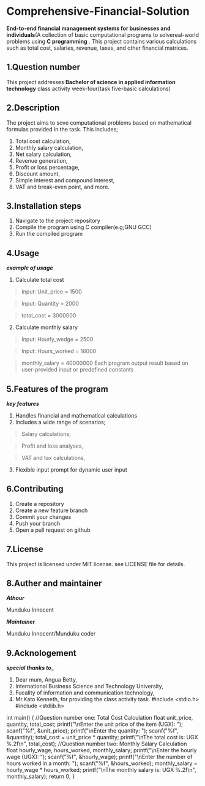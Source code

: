 # Comprehensive-Financial-Solution

**End-to-end financial management systems for businesses and individuals**(A collection of basic computational programs to solvereal-world problems using **C programming** . This project contains various calculations such as total cost, salaries, revenue, taxes, and other financial matrices.

## 1.Question number
This project addresses **Bachelor of science in applied information technology** class activity week-four(task five-basic calculations)

## 2.Description
The project aims to sove computational problems based on mathematical formulas provided in the task. This includes;
1. Total cost calculation,
2. Monthly salary calculation,
3. Net salary calculation,
4. Revenue generation,
5. Profit or loss percentage,
6. Discount amount,
7. Simple interest and compound interest,
8. VAT and break-even point, and more.

## 3.Installation steps
1. Navigate to the project repository
2. Compile the program using C compiler(e.g;GNU GCC)
3. Run the compiled program

## 4.Usage
_**example of usage**_
1. Calculate total cost
  >Input: Unit_price = 1500

  >Input: Quantity = 2000

  >total_cost = 3000000
2. Calculate monthly salary

  >Input: Hourly_wedge = 2500

  >Input: Hours_worked = 16000

  >monthly_salary = 40000000
Each program output result based on user-provided input or predefined constants

## 5.Features of the program
_**key features**_
1. Handles financial and mathematical calculations
2. Includes a wide range of scenarios;
  >Salary calculations,

  >Profit and loss analyses,

  >VAT and tax calculations,

3. Flexible input prompt for dynamic user input

## 6.Contributing
1. Create a repository
2. Create a new feature branch
3. Commit your changes
4. Push your branch
5. Open a pull request on github

## 7.License
This project is licensed under MIT license. see LICENSE file for details.

## 8.Auther and maintainer

_**Athour**_

Munduku Innocent

_**Maintainer**_

Munduku Innocent/Munduku coder

## 9.Acknologement

_**special thanks to**__

1. Dear mum, Angua Betty,
2. International Business Science and Technology University,
3. Fucality of information and communication technology,
4. Mr.Kato Kenneth, for providing the class activity task.
 #include <stdio.h>
#include <stdlib.h>

int main()
{
    //Question number one: Total Cost Calculation
    float unit_price, quantity, total_cost;
    printf("\nEnter the unit price of the item (UGX): ");
    scanf("%f", &unit_price);
    printf("\nEnter the quantity: ");
    scanf("%f", &quantity);
    total_cost = unit_price * quantity;
    printf("\nThe total cost is: UGX %.2f\n", total_cost);
    //Question number two: Monthly Salary Calculation
    float hourly_wage, hours_worked, monthly_salary;
    printf("\nEnter the hourly wage (UGX): ");
    scanf("%f", &hourly_wage);
    printf("\nEnter the number of hours worked in a month: ");
    scanf("%f", &hours_worked);
    monthly_salary = hourly_wage * hours_worked;
    printf("\nThe monthly salary is: UGX %.2f\n", monthly_salary);
    return 0;
    }











